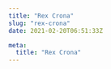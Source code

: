 ```yaml
---
title: "Rex Crona"
slug: "rex-crona"
date: 2021-02-20T06:51:33Z

meta:
  title: "Rex Crona"
---
```


